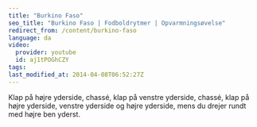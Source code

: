 ```yaml
---
title: "Burkino Faso"
seo_title: "Burkino Faso | Fodboldrytmer | Opvarmningsøvelse"
redirect_from: /content/burkino-faso
language: da
video:
  provider: youtube
  id: aj1tPOGhCZY
tags:
last_modified_at: 2014-04-08T06:52:27Z
---
```


Klap på højre yderside, chassé, klap på venstre yderside, chassé, klap på
højre yderside, venstre yderside og højre yderside, mens du drejer rundt med højre ben
yderst.
